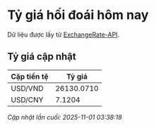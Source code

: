 # Tỷ giá hối đoái hôm nay

Dữ liệu được lấy từ [ExchangeRate-API](https://www.exchangerate-api.com/).

## Tỷ giá cập nhật

| Cặp tiền tệ | Tỷ giá |
|---|---|
| USD/VND | 26130.0710 |
| USD/CNY | 7.1204 |

*Cập nhật lần cuối: 2025-11-01 03:38:18*

